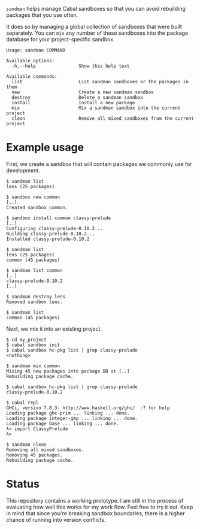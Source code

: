 `sandman` helps manage Cabal sandboxes so that you can avoid rebuilding
packages that you use often.

It does so by managing a global collection of sandboxes that were built
separately. You can `mix` any number of these sandboxes into the package
database for your project-specific sandbox.

    Usage: sandman COMMAND

    Available options:
      -h,--help                Show this help text

    Available commands:
      list                     List sandman sandboxes or the packages in them
      new                      Create a new sandman sandbox
      destroy                  Delete a sandman sandbox
      install                  Install a new package
      mix                      Mix a sandman sandbox into the current project
      clean                    Remove all mixed sandboxes from the current project

# Example usage

First, we create a sandbox that will contain packages we commonly use for
development.

    $ sandman list
    lens (25 packages)

    $ sandbox new common
    [..]
    Created sandbox common.

    $ sandbox install common classy-prelude
    [..]
    Configuring classy-prelude-0.10.2...
    Building classy-prelude-0.10.2...
    Installed classy-prelude-0.10.2

    $ sandman list
    lens (25 packages)
    common (45 packages)

    $ sandman list common
    [..]
    classy-prelude-0.10.2
    [..]

    $ sandman destroy lens
    Removed sandbox lens.

    $ sandman list
    common (45 packages)

Next, we mix it into an existing project.

    $ cd my_project
    $ cabal sandbox init
    $ cabal sandbox hc-pkg list | grep classy-prelude
    <nothing>

    $ sandman mix common
    Mixing 45 new packages into package DB at [..]
    Rebuilding package cache.

    $ cabal sandbox hc-pkg list | grep classy-prelude
    classy-prelude-0.10.2

    $ cabal repl
    GHCi, version 7.8.3: http://www.haskell.org/ghc/  :? for help
    Loading package ghc-prim ... linking ... done.
    Loading package integer-gmp ... linking ... done.
    Loading package base ... linking ... done.
    λ> import ClassyPrelude
    λ> 

    $ sandman clean
    Removing all mixed sandboxes.
    Removing 45 packages.
    Rebuilding package cache.

# Status

This repository contains a working prototype. I am still in the process of
evaluating how well this works for my work flow. Feel free to try it out. Keep
in mind that since you're breaking sandbox boundaries, there is a higher chance
of running into version conflicts.

